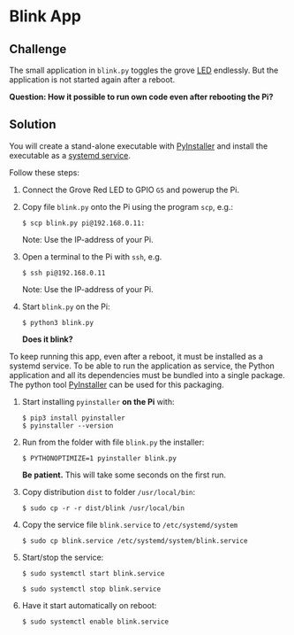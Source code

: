 # Blink App

## Challenge

The small application in `blink.py` toggles the  grove [LED](https://github.com/tamberg/fhnw-idb/wiki/Grove-Actuators#led) endlessly. But the application is not started again after a reboot.

**Question: How it possible to run own code even after rebooting the Pi?**

## Solution

You will create a stand-alone executable with [PyInstaller](https://www.pyinstaller.org/) and install the executable as a [systemd service](https://www.raspberrypi.org/documentation/linux/usage/systemd.md).

Follow these steps:

1. Connect the Grove Red LED to GPIO `G5` and powerup the Pi.

2. Copy file `blink.py` onto the Pi using the program `scp`, e.g.:

   ```shell
   $ scp blink.py pi@192.168.0.11:
   ```

   Note: Use the IP-address of your Pi.

3. Open a terminal to the Pi with `ssh`, e.g.

   ```shell
   $ ssh pi@192.168.0.11
   ```

   Note: Use the IP-address of your Pi.

4. Start `blink.py` on the Pi:

   ```shell
   $ python3 blink.py
   ```
   **Does it blink?**

To keep running this app, even after a reboot, it must be installed as a systemd service. To be able to run the application as service, the Python application and all its dependencies must be bundled into a single package. The python tool [PyInstaller](https://pyinstaller.readthedocs.io/en/stable/index.html#) can be used for this packaging.

1. Start installing `pyinstaller` **on the Pi** with:

   ```shell
   $ pip3 install pyinstaller
   $ pyinstaller --version
   ```

2. Run from the folder with file `blink.py` the installer:

   ```shell
   $ PYTHONOPTIMIZE=1 pyinstaller blink.py
   ````

   **Be patient.** This will take some seconds on the first run.

3. Copy distribution `dist` to folder `/usr/local/bin`:

   ```shell
   $ sudo cp -r -r dist/blink /usr/local/bin
   ```

4. Copy the service file `blink.service` to `/etc/systemd/system`

   ```shell
   $ sudo cp blink.service /etc/systemd/system/blink.service
   ```

5. Start/stop the service:

   ```shell
   $ sudo systemctl start blink.service
   ```

      ```shell
   $ sudo systemctl stop blink.service
   ```

6. Have it start automatically on reboot:

   ```shell
   $ sudo systemctl enable blink.service
   ```
